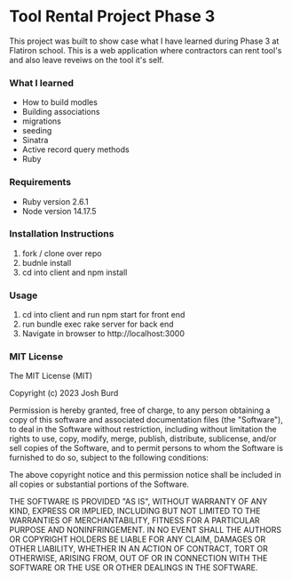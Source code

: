 # Tool Rental Project Phase 3

This project was built to show case what I have learned during Phase 3 at Flatiron school. This is a web application where contractors can rent tool's and also leave reveiws on the tool it's self. 

### What I learned
  - How to build modles
  - Building associations 
  - migrations
  - seeding
  - Sinatra
  - Active record query methods
  - Ruby

### Requirements 
* Ruby version 2.6.1
* Node version 14.17.5

### Installation Instructions
1. fork / clone over repo
2. budnle install
3. cd into client and npm install

### Usage
1. cd into client and run npm start for front end
2. run bundle exec rake server for back end
3. Navigate in browser to http://localhost:3000

### MIT License
The MIT License (MIT)

Copyright (c) 2023 Josh Burd

Permission is hereby granted, free of charge, to any person obtaining a copy
of this software and associated documentation files (the "Software"), to deal
in the Software without restriction, including without limitation the rights
to use, copy, modify, merge, publish, distribute, sublicense, and/or sell
copies of the Software, and to permit persons to whom the Software is
furnished to do so, subject to the following conditions:

The above copyright notice and this permission notice shall be included in
all copies or substantial portions of the Software.

THE SOFTWARE IS PROVIDED "AS IS", WITHOUT WARRANTY OF ANY KIND, EXPRESS OR
IMPLIED, INCLUDING BUT NOT LIMITED TO THE WARRANTIES OF MERCHANTABILITY,
FITNESS FOR A PARTICULAR PURPOSE AND NONINFRINGEMENT. IN NO EVENT SHALL THE
AUTHORS OR COPYRIGHT HOLDERS BE LIABLE FOR ANY CLAIM, DAMAGES OR OTHER
LIABILITY, WHETHER IN AN ACTION OF CONTRACT, TORT OR OTHERWISE, ARISING FROM,
OUT OF OR IN CONNECTION WITH THE SOFTWARE OR THE USE OR OTHER DEALINGS IN
THE SOFTWARE.

